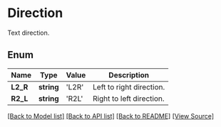 ﻿# Direction
Text direction.

## Enum
Name | Type | Value | Description
------------ | ------------- | ------------- | -------------
**L2_R** | **string** | 'L2R' | Left to right direction.
**R2_L** | **string** | 'R2L' | Right to left direction.

[[Back to Model list]](../README.md#documentation-for-models) [[Back to API list]](../README.md#documentation-for-api-endpoints) [[Back to README]](../README.md) [[View Source]](../src/Aspose/PDF/Model/Direction.php)

